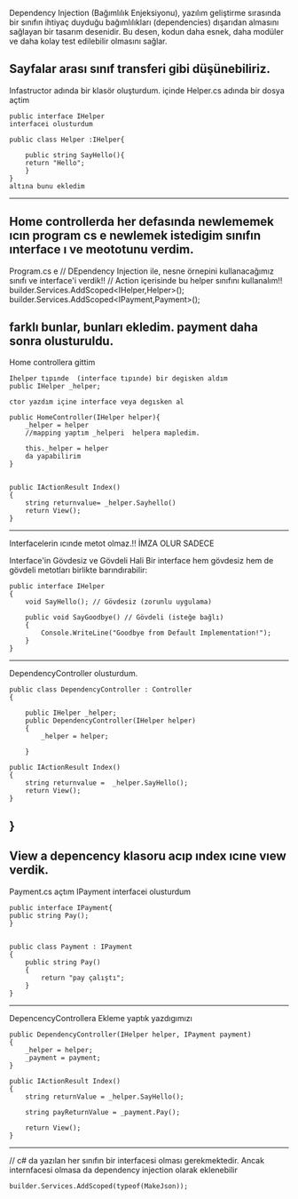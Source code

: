 Dependency Injection (Bağımlılık Enjeksiyonu), yazılım geliştirme sırasında bir sınıfın ihtiyaç duyduğu bağımlılıkları (dependencies) dışarıdan almasını sağlayan bir tasarım desenidir. Bu desen, kodun daha esnek, daha modüler ve daha kolay test edilebilir olmasını sağlar.

Sayfalar arası sınıf transferi gibi düşünebiliriz.
----------------------------------------------------------------------------------------------
Infastructor adında bir klasör oluşturdum.
içinde Helper.cs adında bir dosya açtim
   
    public interface IHelper 
    interfacei olusturdum

    public class Helper :IHelper{
        
        public string SayHello(){
        return "Hello";
        }
    }
    altına bunu ekledim
----------------------------------------------------------------------------------------------
Home controllerda her defasında newlememek ıcın program cs e 
newlemek istedigim sınıfın ınterface ı ve meototunu verdim.
----------------------------------------------------------------------------------------------
Program.cs e 
    // DEpendency Injection ile, nesne örnepini kullanacağımız sınıfı ve interface'i verdik!!
    // Action içerisinde bu helper sınıfını kullanalım!!
        builder.Services.AddScoped<IHelper,Helper>();
        builder.Services.AddScoped<IPayment,Payment>();

farklı bunlar, bunları ekledim.
payment daha sonra olusturuldu.
----------------------------------------------------------------------------------------------
Home controllera gittim 
    
    Ihelper tıpınde  (interface tıpınde) bir degisken aldım 
    public IHelper _helper;

    ctor yazdım içine interface veya degısken al
    
    public HomeController(IHelper helper){
        _helper = helper
        //mapping yaptım _helperi  helpera mapledim.

        this._helper = helper 
        da yapabilirim 
    }


    public IActionResult Index()
    {
        string returnvalue= _helper.Sayhello()
        return View();
    }

----------------------------------------------------------------------------------------------
Interfacelerin ıcınde metot olmaz.!!
İMZA OLUR SADECE 

Interface'in Gövdesiz ve Gövdeli Hali
Bir interface hem gövdesiz hem de gövdeli metotları birlikte barındırabilir:

    public interface IHelper
    {
        void SayHello(); // Gövdesiz (zorunlu uygulama)
        
        public void SayGoodbye() // Gövdeli (isteğe bağlı)
        {
            Console.WriteLine("Goodbye from Default Implementation!");
        }
    }

----------------------------------------------------------------------------------------------
DependencyController olusturdum. 

    public class DependencyController : Controller
    {

        public IHelper _helper;
        public DependencyController(IHelper helper)
        {
            _helper = helper;
           
        }

    public IActionResult Index()
    {
        string returnvalue =  _helper.SayHello();
        return View();
    }

 }
----------------------------------------------------------------------------------------------
View a depencency klasoru acıp ındex ıcıne vıew verdik. 
----------------------------------------------------------------------------------------------
Payment.cs açtım
IPayment interfacei olusturdum  

    public interface IPayment{
    public string Pay();
    }


    public class Payment : IPayment
    {
        public string Pay()
        {
            return "pay çalıştı";
        }
    }

----------------------------------------------------------------------------------------------
    
DepencencyControllera Ekleme yaptık yazdıgımızı

    public DependencyController(IHelper helper, IPayment payment)
    {
        _helper = helper;
        _payment = payment;
    }
    
    public IActionResult Index()
    {
        string returnValue = _helper.SayHello();

        string payReturnValue = _payment.Pay();

        return View();
    }

----------------------------------------------------------------------------------------------
// c# da yazılan her sınıfın bir interfacesi olması gerekmektedir. Ancak internfacesi olmasa da dependency injection olarak eklenebilir

    builder.Services.AddScoped(typeof(MakeJson));
